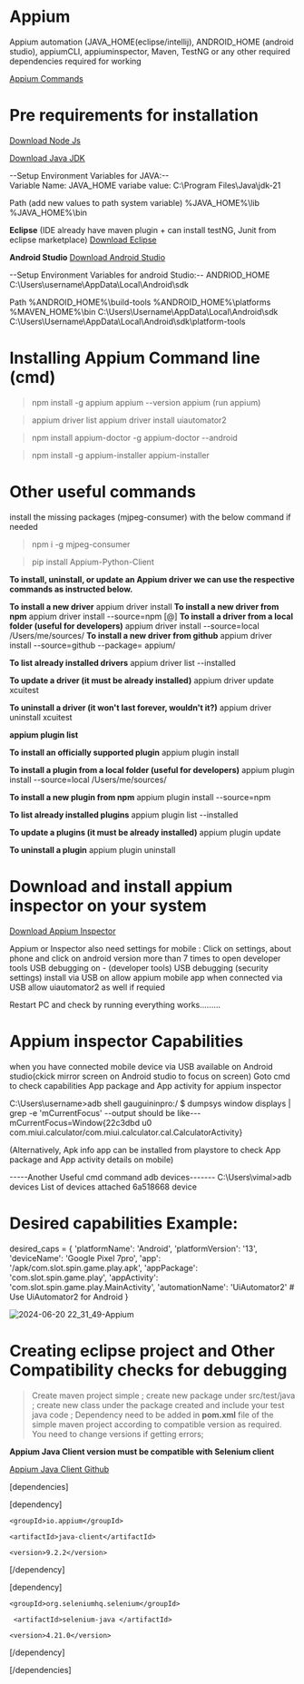 # Appium
Appium automation (JAVA_HOME(eclipse/intellij), ANDROID_HOME (android studio), appiumCLI, appiuminspector, Maven, TestNG  or any other required dependencies required for working

[Appium Commands](https://www.lambdatest.com/learning-hub/appium-commands-cheat-sheet)
  
  # Pre requirements for installation
  [Download Node Js](https://nodejs.org/en/download/package-manager)

  [Download Java JDK](https://www.oracle.com/java/technologies/downloads/#jdk21-windows)

  --Setup Environment Variables for JAVA:-- <br>
  Variable Name: JAVA_HOME 
  variabe value: C:\Program Files\Java\jdk-21
  
  Path (add new values to path system variable)
  %JAVA_HOME%\lib
  %JAVA_HOME%\bin

  
  **Eclipse** (IDE already have maven plugin + can install testNG, Junit from eclipse marketplace)
 [Download Eclipse](https://www.eclipse.org/downloads/download.php?file=%2Foomph%2Fepp%2F2023-09%2FR%2Feclipse-inst-jre-win64.exe)

  **Android Studio**
  [Download Android Studio](https://developer.android.com/studio)

  --Setup Environment Variables for android Studio:--
  ANDRIOD_HOME    C:\Users\username\AppData\Local\Android\sdk

  Path
  %ANDROID_HOME%\build-tools
  %ANDROID_HOME%\platforms
  %MAVEN_HOME%\bin
  C:\Users\Username\AppData\Local\Android\sdk
  C:\Users\Username\AppData\Local\Android\sdk\platform-tools

# Installing Appium Command line (cmd)

> npm install -g appium
> appium --version
> appium (run appium)

> appium driver list
> appium driver install uiautomator2

> npm install appium-doctor -g
> appium-doctor --android

>npm install -g appium-installer
>appium-installer

# Other useful commands
install the missing packages (mjpeg-consumer) with the below command if needed
>npm i -g mjpeg-consumer

>pip install Appium-Python-Client

**To install, uninstall, or update an Appium driver we can use the respective commands as instructed below.**

 **To install a new driver**
appium driver install <plugin name>
**To install a new driver from npm**
appium driver install --source=npm <plugin name>[@<version>]
**To install a driver from a local folder (useful for developers)**
appium driver install --source=local /Users/me/sources/<plugin name>
**To install a new driver from github** 
appium driver install --source=github --package=<plugin name> appium/<plugin name>

**To list already installed drivers**
appium driver list --installed

**To update a driver (it must be already installed)**
appium driver update xcuitest

**To uninstall a driver (it won't last forever, wouldn't it?)**
appium driver uninstall xcuitest


**appium plugin list**

**To install an officially supported plugin**
appium plugin install <plugin-name>

**To install a plugin from a local folder (useful for developers)**
appium plugin install --source=local /Users/me/sources/<plugin name>

**To install a new plugin from npm**
appium plugin install --source=npm <plugin name>

**To list already installed plugins**
appium plugin list --installed

**To update a plugins (it must be already installed)**
appium plugin update <plugin name>

**To uninstall a plugin**
appium plugin uninstall <plugin name>


# Download and install appium inspector on your system
[Download Appium Inspector](https://github.com/appium/appium-inspector/releases)

Appium or Inspector also need settings for mobile : Click on settings, about phone and click on android version more than 7 times to open developer tools
USB debugging on - (developer tools)
USB debugging (security settings)
install via USB on
allow appium mobile app when connected via USB
allow uiautomator2 as well if requied

Restart PC and check by running everything works.........



# Appium inspector Capabilities
when you have connected mobile device via USB available on Android studio(ckick mirror screen on Android studio to focus on screen)
Goto cmd to check capabilities App package and App activity for appium inspector

C:\Users\username>adb shell
gauguininpro:/ $ dumpsys window displays | grep -e 'mCurrentFocus'
--output should be like--- mCurrentFocus=Window{22c3dbd u0 com.miui.calculator/com.miui.calculator.cal.CalculatorActivity}  

(Alternatively, Apk info app can be installed from playstore to check App package and App activity details on mobile)

-----Another Useful cmd command adb devices-------
C:\Users\vimal>adb devices
List of devices attached
6a518668       device


# Desired capabilities Example:
desired_caps = {
    'platformName': 'Android',
    'platformVersion': '13',
    'deviceName': 'Google Pixel 7pro',
    'app': '/apk/com.slot.spin.game.play.apk',
    'appPackage': 'com.slot.spin.game.play',
    'appActivity': 'com.slot.spin.game.play.MainActivity',
    'automationName': 'UiAutomator2'  # Use UiAutomator2 for Android
}

![2024-06-20 22_31_49-Appium](https://github.com/vimalj/Appium/assets/45177365/aa9b934f-9cb3-4ed4-982b-9b48755f12c7)



# Creating eclipse project and Other Compatibility checks for debugging
> Create maven project simple ;
> create new package under src/test/java ;
> create new class under the package created and include your test java code ;
> Dependency need to be added in **pom.xml** file of the simple maven project according to compatible version as required. You need to change versions if getting errors;

**Appium Java Client version must be compatible with Selenium client**

[Appium Java Client Github](https://github.com/appium/java-client)


[dependencies]

[dependency]

    <groupId>io.appium</groupId>
    
    <artifactId>java-client</artifactId>
    
    <version>9.2.2</version>
    
[/dependency]

[dependency]

    <groupId>org.seleniumhq.selenium</groupId>
    
     <artifactId>selenium-java </artifactId>
     
    <version>4.21.0</version>
    
[/dependency]

[/dependencies]





